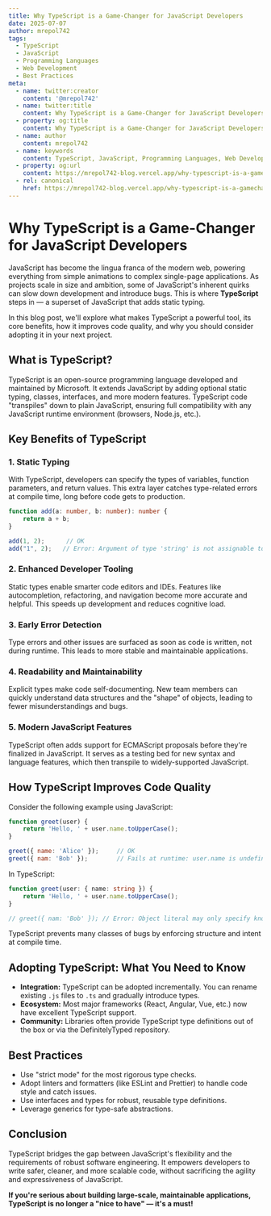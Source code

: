 ```yaml
---
title: Why TypeScript is a Game-Changer for JavaScript Developers
date: 2025-07-07
author: mrepol742
tags:
  - TypeScript
  - JavaScript
  - Programming Languages
  - Web Development
  - Best Practices
meta:
  - name: twitter:creator
    content: '@mrepol742'
  - name: twitter:title
    content: Why TypeScript is a Game-Changer for JavaScript Developers
  - property: og:title
    content: Why TypeScript is a Game-Changer for JavaScript Developers
  - name: author
    content: mrepol742
  - name: keywords
    content: TypeScript, JavaScript, Programming Languages, Web Development, Best Practices
  - property: og:url
    content: https://mrepol742-blog.vercel.app/why-typescript-is-a-gamechanger-for-javascript-developers/
  - rel: canonical
    href: https://mrepol742-blog.vercel.app/why-typescript-is-a-gamechanger-for-javascript-developers/
---
```


# Why TypeScript is a Game-Changer for JavaScript Developers

JavaScript has become the lingua franca of the modern web, powering everything from simple animations to complex single-page applications. As projects scale in size and ambition, some of JavaScript's inherent quirks can slow down development and introduce bugs. This is where **TypeScript** steps in — a superset of JavaScript that adds static typing.

In this blog post, we'll explore what makes TypeScript a powerful tool, its core benefits, how it improves code quality, and why you should consider adopting it in your next project.

## What is TypeScript?

TypeScript is an open-source programming language developed and maintained by Microsoft. It extends JavaScript by adding optional static typing, classes, interfaces, and more modern features. TypeScript code "transpiles" down to plain JavaScript, ensuring full compatibility with any JavaScript runtime environment (browsers, Node.js, etc.).

## Key Benefits of TypeScript

### 1. **Static Typing**
With TypeScript, developers can specify the types of variables, function parameters, and return values. This extra layer catches type-related errors at compile time, long before code gets to production.

```typescript
function add(a: number, b: number): number {
    return a + b;
}

add(1, 2);      // OK
add("1", 2);   // Error: Argument of type 'string' is not assignable to parameter of type 'number'.
```

### 2. **Enhanced Developer Tooling**
Static types enable smarter code editors and IDEs. Features like autocompletion, refactoring, and navigation become more accurate and helpful. This speeds up development and reduces cognitive load.

### 3. **Early Error Detection**
Type errors and other issues are surfaced as soon as code is written, not during runtime. This leads to more stable and maintainable applications.

### 4. **Readability and Maintainability**
Explicit types make code self-documenting. New team members can quickly understand data structures and the "shape" of objects, leading to fewer misunderstandings and bugs.

### 5. **Modern JavaScript Features**
TypeScript often adds support for ECMAScript proposals before they're finalized in JavaScript. It serves as a testing bed for new syntax and language features, which then transpile to widely-supported JavaScript.

## How TypeScript Improves Code Quality

Consider the following example using JavaScript:

```javascript
function greet(user) {
    return 'Hello, ' + user.name.toUpperCase();
}

greet({ name: 'Alice' });     // OK
greet({ nam: 'Bob' });        // Fails at runtime: user.name is undefined
```

In TypeScript:

```typescript
function greet(user: { name: string }) {
    return 'Hello, ' + user.name.toUpperCase();
}

// greet({ nam: 'Bob' }); // Error: Object literal may only specify known properties, and 'nam' does not exist in type '{ name: string; }'.
```

TypeScript prevents many classes of bugs by enforcing structure and intent at compile time.

## Adopting TypeScript: What You Need to Know

- **Integration:** TypeScript can be adopted incrementally. You can rename existing `.js` files to `.ts` and gradually introduce types.
- **Ecosystem:** Most major frameworks (React, Angular, Vue, etc.) now have excellent TypeScript support.
- **Community:** Libraries often provide TypeScript type definitions out of the box or via the DefinitelyTyped repository.

## Best Practices

- Use "strict mode" for the most rigorous type checks.
- Adopt linters and formatters (like ESLint and Prettier) to handle code style and catch issues.
- Use interfaces and types for robust, reusable type definitions.
- Leverage generics for type-safe abstractions.

## Conclusion

TypeScript bridges the gap between JavaScript's flexibility and the requirements of robust software engineering. It empowers developers to write safer, cleaner, and more scalable code, without sacrificing the agility and expressiveness of JavaScript.

**If you're serious about building large-scale, maintainable applications, TypeScript is no longer a "nice to have" — it's a must!**
